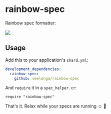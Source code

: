 # rainbow-spec

Rainbow spec formatter:

![](https://media.githubusercontent.com/media/veelenga/ss/master/rainbow-spec/demo.gif)

## Usage

Add this to your application's `shard.yml`:

```yaml
development_dependencies:
  rainbow-spec:
    github: veelenga/rainbow-spec
```

And `require` it in a `spec_helper.cr`:

```crystal
require "rainbow-spec"
```

That's it. Relax while your specs are running :relaxed: :rainbow:
